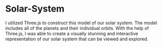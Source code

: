 # Solar-System
I utilized Three.js to construct this model of our solar system. The model includes all of the planets and their individual orbits. With the help of Three.js, I was able to create a visually stunning and interactive representation of our solar system that can be viewed and explored.

